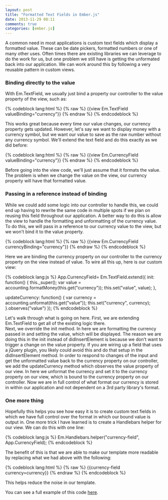 ```yaml
---
layout: post
title: "Formatted Text Fields in Ember.js"
date: 2013-11-29 08:11
comments: true
categories: [ember.js]
---
```

A common need in most applications is custom text fields which display a formatted value.  These can be date pickers, formatted numbers or one of many other uses.  Often times there are existing libraries we can leverage to do the work for us, but one problem we still have is getting the unformated back into our application.  We can work around this by following a very reusable pattern in custom views.

### Binding directly to the value

With Em.TextField, we usually just bind a property our controller to the value property of the view, such as:

{% codeblock lang:html %}
{% raw %}
{{view Em.TextField valueBinding="currency"}}
{% endraw %}
{% endcodeblock %}

This works great because every time our value changes, our currency property gets updated.  However, let's say we want to display money with a currency symbol, but we want our value to save as the raw number without any currency symbol.  We'll extend the text field and do this exactly as we did before:

{% codeblock lang:html %}
{% raw %}
{{view Em.CurrencyField valueBinding="currency"}}
{% endraw %}
{% endcodeblock %}

Before going into the view code, we'll just assume that it formats the value.  The problem is when we change the value on the view, our currency property will have that formatted value.

### Passing in a reference instead of binding

While we could add some logic into our controller to handle this, we could end up having to rewrite the same code in multiple spots if we plan on reusing this field throughout our application.  A better way to do this is allow the view to handle the formatting and unformatting of the currency value.  To do this, we will pass in a reference to our currency value to the view, but we won't bind it to the value property.

{% codeblock lang:html %}
{% raw %}
{{view Em.CurrencyField currencyBinding="currency"}}
{% endraw %}
{% endcodeblock %}

Here we are binding the currency property on our controller to the currency property on the view instead of value.  To wire all this up, here is our custom view:

{% codeblock lang:js %}
App.CurrencyField= Em.TextField.extend({
  init: function() {
    this._super();
    var value = accounting.formatMoney(this.get("currency"));
    this.set("value", value);
  },
  
  updateCurrency: function() {
    var currency = accounting.unformat(this.get("value"));
    this.set("currency", currency);
  }.observes("value")
});
{% endcodeblock %}

Let's walk through what is going on here.  First, we are extending Em.TextField to get all of the existing logic there.  
Next, we override the init method.  In here we are formatting the currency passed in and setting the value, which will be displayed.  The reason we are doing this in the init instead of didInsertElement is because we don't want to trigger a change on the value property.  If you are wiring up a field that uses a jQuery plugin, you likely could avoid this and do that setup in the didInsertElement method.
In order to respond to changes of the input and get the unformatted value back to the currency property on our controller, we add the updateCurrency method which observes the value property of our view.  In here we unformat the currency and set it to the currency property on our view, which is bound to the currency property on our controller.  Now we are in full control of what format our currency is stored in within our application and not dependent on a 3rd party library's format.

### One more thing

Hopefully this helps you see how easy it is to create custom text fields in which we have full control over the format in which our bound value is output in.  One more trick I have learned is to create a Handlebars helper for our view.  We can do this with one line:

{% codeblock lang:js %}
Em.Handlebars.helper("currency-field", App.CurrencyField);
{% endcodeblock %}

The benefit of this is that we are able to make our template more readable by replacing what we had above with the following:

{% codeblock lang:html %}
{% raw %}
{{currency-field currency=currency}}
{% endraw %}
{% endcodeblock %}

This helps reduce the noise in our template.

You can see a full example of this code [here](http://emberjs.jsbin.com/uYiRale/8/edit).